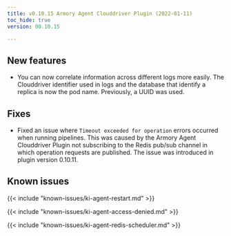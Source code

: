 ```yaml
---
title: v0.10.15 Armory Agent Clouddriver Plugin (2022-01-11)
toc_hide: true
version: 00.10.15

---
```


## New features 

* You can now correlate information across different logs more easily. The Clouddriver identifier used in logs and the database that identify a replica is now the pod name. Previously, a UUID was used.

## Fixes

* Fixed an issue where `Timeout exceeded for operation` errors occurred when running pipelines. This was caused by the Armory Agent Clouddriver Plugin not subscribing to the Redis pub/sub channel in which operation requests are published. The issue was introduced in plugin version 0.10.11.

## Known issues

{{< include "known-issues/ki-agent-restart.md" >}}

{{< include "known-issues/ki-agent-access-denied.md" >}}

{{< include "known-issues/ki-agent-redis-scheduler.md" >}}